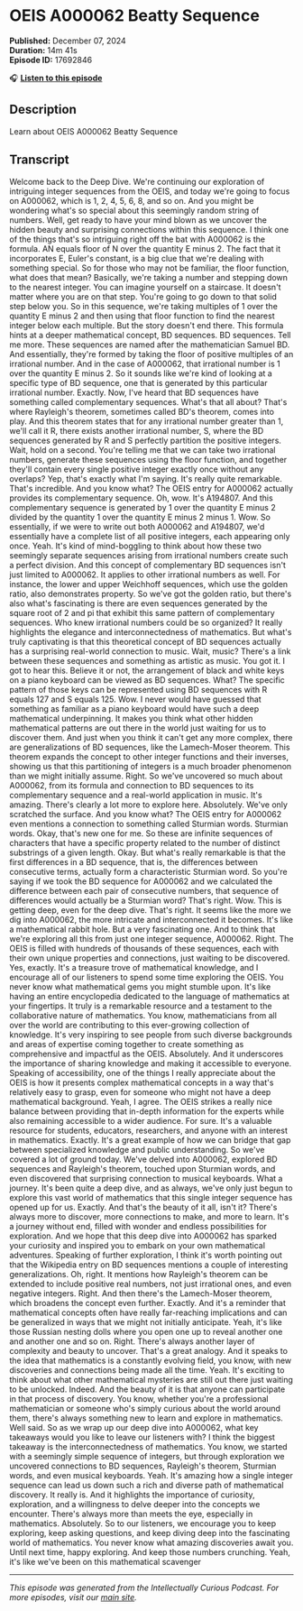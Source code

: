 # OEIS A000062 Beatty Sequence

**Published:** December 07, 2024  
**Duration:** 14m 41s  
**Episode ID:** 17692846

🎧 **[Listen to this episode](https://intellectuallycurious.buzzsprout.com/2529712/episodes/17692846-oeis-a000062-beatty-sequence)**

## Description

Learn about OEIS A000062 Beatty Sequence

## Transcript

Welcome back to the Deep Dive. We're continuing our exploration of intriguing integer sequences from the OEIS, and today we're going to focus on A000062, which is 1, 2, 4, 5, 6, 8, and so on. And you might be wondering what's so special about this seemingly random string of numbers. Well, get ready to have your mind blown as we uncover the hidden beauty and surprising connections within this sequence. I think one of the things that's so intriguing right off the bat with A000062 is the formula. AN equals floor of N over the quantity E minus 2. The fact that it incorporates E, Euler's constant, is a big clue that we're dealing with something special. So for those who may not be familiar, the floor function, what does that mean? Basically, we're taking a number and stepping down to the nearest integer. You can imagine yourself on a staircase. It doesn't matter where you are on that step. You're going to go down to that solid step below you. So in this sequence, we're taking multiples of 1 over the quantity E minus 2 and then using that floor function to find the nearest integer below each multiple. But the story doesn't end there. This formula hints at a deeper mathematical concept, BD sequences. BD sequences. Tell me more. These sequences are named after the mathematician Samuel BD. And essentially, they're formed by taking the floor of positive multiples of an irrational number. And in the case of A000062, that irrational number is 1 over the quantity E minus 2. So it sounds like we're kind of looking at a specific type of BD sequence, one that is generated by this particular irrational number. Exactly. Now, I've heard that BD sequences have something called complementary sequences. What's that all about? That's where Rayleigh's theorem, sometimes called BD's theorem, comes into play. And this theorem states that for any irrational number greater than 1, we'll call it R, there exists another irrational number, S, where the BD sequences generated by R and S perfectly partition the positive integers. Wait, hold on a second. You're telling me that we can take two irrational numbers, generate these sequences using the floor function, and together they'll contain every single positive integer exactly once without any overlaps? Yep, that's exactly what I'm saying. It's really quite remarkable. That's incredible. And you know what? The OEIS entry for A000062 actually provides its complementary sequence. Oh, wow. It's A194807. And this complementary sequence is generated by 1 over the quantity E minus 2 divided by the quantity 1 over the quantity E minus 2 minus 1. Wow. So essentially, if we were to write out both A000062 and A194807, we'd essentially have a complete list of all positive integers, each appearing only once. Yeah. It's kind of mind-boggling to think about how these two seemingly separate sequences arising from irrational numbers create such a perfect division. And this concept of complementary BD sequences isn't just limited to A000062. It applies to other irrational numbers as well. For instance, the lower and upper Weichhoff sequences, which use the golden ratio, also demonstrates property. So we've got the golden ratio, but there's also what's fascinating is there are even sequences generated by the square root of 2 and pi that exhibit this same pattern of complementary sequences. Who knew irrational numbers could be so organized? It really highlights the elegance and interconnectedness of mathematics. But what's truly captivating is that this theoretical concept of BD sequences actually has a surprising real-world connection to music. Wait, music? There's a link between these sequences and something as artistic as music. You got it. I got to hear this. Believe it or not, the arrangement of black and white keys on a piano keyboard can be viewed as BD sequences. What? The specific pattern of those keys can be represented using BD sequences with R equals 127 and S equals 125. Wow. I never would have guessed that something as familiar as a piano keyboard would have such a deep mathematical underpinning. It makes you think what other hidden mathematical patterns are out there in the world just waiting for us to discover them. And just when you think it can't get any more complex, there are generalizations of BD sequences, like the Lamech-Moser theorem. This theorem expands the concept to other integer functions and their inverses, showing us that this partitioning of integers is a much broader phenomenon than we might initially assume. Right. So we've uncovered so much about A000062, from its formula and connection to BD sequences to its complementary sequence and a real-world application in music. It's amazing. There's clearly a lot more to explore here. Absolutely. We've only scratched the surface. And you know what? The OEIS entry for A000062 even mentions a connection to something called Sturmian words. Sturmian words. Okay, that's new one for me. So these are infinite sequences of characters that have a specific property related to the number of distinct substrings of a given length. Okay. But what's really remarkable is that the first differences in a BD sequence, that is, the differences between consecutive terms, actually form a characteristic Sturmian word. So you're saying if we took the BD sequence for A000062 and we calculated the difference between each pair of consecutive numbers, that sequence of differences would actually be a Sturmian word? That's right. Wow. This is getting deep, even for the deep dive. That's right. It seems like the more we dig into A000062, the more intricate and interconnected it becomes. It's like a mathematical rabbit hole. But a very fascinating one. And to think that we're exploring all this from just one integer sequence, A000062. Right. The OEIS is filled with hundreds of thousands of these sequences, each with their own unique properties and connections, just waiting to be discovered. Yes, exactly. It's a treasure trove of mathematical knowledge, and I encourage all of our listeners to spend some time exploring the OEIS. You never know what mathematical gems you might stumble upon. It's like having an entire encyclopedia dedicated to the language of mathematics at your fingertips. It truly is a remarkable resource and a testament to the collaborative nature of mathematics. You know, mathematicians from all over the world are contributing to this ever-growing collection of knowledge. It's very inspiring to see people from such diverse backgrounds and areas of expertise coming together to create something as comprehensive and impactful as the OEIS. Absolutely. And it underscores the importance of sharing knowledge and making it accessible to everyone. Speaking of accessibility, one of the things I really appreciate about the OEIS is how it presents complex mathematical concepts in a way that's relatively easy to grasp, even for someone who might not have a deep mathematical background. Yeah, I agree. The OEIS strikes a really nice balance between providing that in-depth information for the experts while also remaining accessible to a wider audience. For sure. It's a valuable resource for students, educators, researchers, and anyone with an interest in mathematics. Exactly. It's a great example of how we can bridge that gap between specialized knowledge and public understanding. So we've covered a lot of ground today. We've delved into A000062, explored BD sequences and Rayleigh's theorem, touched upon Sturmian words, and even discovered that surprising connection to musical keyboards. What a journey. It's been quite a deep dive, and as always, we've only just begun to explore this vast world of mathematics that this single integer sequence has opened up for us. Exactly. And that's the beauty of it all, isn't it? There's always more to discover, more connections to make, and more to learn. It's a journey without end, filled with wonder and endless possibilities for exploration. And we hope that this deep dive into A000062 has sparked your curiosity and inspired you to embark on your own mathematical adventures. Speaking of further exploration, I think it's worth pointing out that the Wikipedia entry on BD sequences mentions a couple of interesting generalizations. Oh, right. It mentions how Rayleigh's theorem can be extended to include positive real numbers, not just irrational ones, and even negative integers. Right. And then there's the Lamech-Moser theorem, which broadens the concept even further. Exactly. And it's a reminder that mathematical concepts often have really far-reaching implications and can be generalized in ways that we might not initially anticipate. Yeah, it's like those Russian nesting dolls where you open one up to reveal another one and another one and so on. Right. There's always another layer of complexity and beauty to uncover. That's a great analogy. And it speaks to the idea that mathematics is a constantly evolving field, you know, with new discoveries and connections being made all the time. Yeah. It's exciting to think about what other mathematical mysteries are still out there just waiting to be unlocked. Indeed. And the beauty of it is that anyone can participate in that process of discovery. You know, whether you're a professional mathematician or someone who's simply curious about the world around them, there's always something new to learn and explore in mathematics. Well said. So as we wrap up our deep dive into A000062, what key takeaways would you like to leave our listeners with? I think the biggest takeaway is the interconnectedness of mathematics. You know, we started with a seemingly simple sequence of integers, but through exploration we uncovered connections to BD sequences, Rayleigh's theorem, Sturmian words, and even musical keyboards. Yeah. It's amazing how a single integer sequence can lead us down such a rich and diverse path of mathematical discovery. It really is. And it highlights the importance of curiosity, exploration, and a willingness to delve deeper into the concepts we encounter. There's always more than meets the eye, especially in mathematics. Absolutely. So to our listeners, we encourage you to keep exploring, keep asking questions, and keep diving deep into the fascinating world of mathematics. You never know what amazing discoveries await you. Until next time, happy exploring. And keep those numbers crunching. Yeah, it's like we've been on this mathematical scavenger

---
*This episode was generated from the Intellectually Curious Podcast. For more episodes, visit our [main site](https://intellectuallycurious.buzzsprout.com).*
